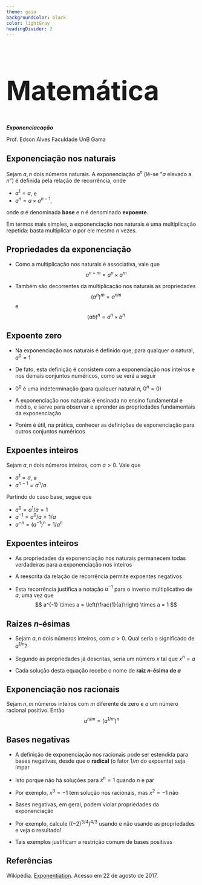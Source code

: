 ```yaml
---
theme: gaia
backgroundColor: black
color: lightGray
headingDivider: 2
---
```


<style>
    section {
        font-size: 30px;
    }

    h1 {
        font-size: 70px;
    }
</style>

<!-- _class: lead -->
# Matemática

*__Exponenciacação__*

Prof. Edson Alves
Faculdade UnB Gama

## Exponenciação nos naturais

Sejam $a, n$ dois números naturais. A exponenciação $a^n$ (lê-se "$a$ elevado a $n$") é definida pela relação de recorrência, onde 

- $a^1 = a$, e
- $a^n = a \times a^{n - 1}$,

onde $a$ é denominada **base** e $n$ é denominado **expoente**.

Em termos mais simples, a exponenciação nos naturais é uma multiplicação repetida: basta multiplicar $a$ por ele mesmo $n$ vezes. 

## Propriedades da exponenciação

- Como a multiplicação nos naturais é associativa, vale que
$$
a^{n + m} = a^{n} \times a^{m}
$$

- Também são decorrentes da multiplicação nos naturais as propriedades
$$
(a^{n})^{m} = a^{nm}
$$
e
$$
(ab)^n = a^n \times b^n
$$

## Expoente zero

- Na exponenciação nos naturais é definido que, para qualquer $a$ natural, $a^0 = 1$ 

- De fato, esta definição é consistem com a exponenciação nos inteiros e nos demais conjuntos numéricos, como se verá a seguir

- $0^0$ é uma indeterminação (para qualquer natural $n$, $0^n = 0$)

- A exponenciação nos naturais é ensinada no ensino fundamental e médio, e serve para observar e aprender as propriedades fundamentais da exponenciação

- Porém é útil, na prática, conhecer as definições de exponenciação para outros conjuntos numéricos

## Expoentes inteiros

Sejam $a, n$ dois números inteiros, com $a > 0$. Vale que

- $a^1 = a$, e 
- $a^{n - 1} = a^n / a$

Partindo do caso base, segue que

- $a^0 = a^1 / a = 1$
- $a^{-1} = a^0 / a  = 1 / a$
- $a^{-n} = (a^{-1})^n = 1 / a^n$

## Expoentes inteiros

- As propriedades da exponenciação nos naturais permanecem todas verdadeiras para a exponenciação nos inteiros

- A reescrita da relação de recorrência permite expoentes negativos

- Esta recorrência justifica a notação $a^{-1}$ para o inverso multiplicativo de $a$, uma vez que 
$$
a^{-1} \times a = \left(\frac{1}{a}\right) \times a = 1
$$

## Raizes $n$-ésimas

- Sejam $a, n$ dois números inteiros, com $a > 0$. Qual seria o significado de $a^{1/n}$? 

- Segundo as propriedades já descritas, seria um número $x$ tal que $x^n = a$

- Cada solução desta equação recebe o nome de **raiz $n$-ésima de $a$**

## Exponenciação nos racionais

Sejam $n, m$ números inteiros com $m$ diferente de zero e $a$ um número racional positivo. Então
$$
a^{n/m} = (a^{1/m})^n
$$

## Bases negativas

- A definição de exponenciação nos racionais pode ser estendida para bases negativas, desde que o **radical** (o fator $1/m$ do expoente) seja ímpar

- Isto porque não há soluções para $x^n = 1$ quando $n$ e par

- Por exemplo, $x^3 = -1$ tem solução nos racionais, mas $x^2 = -1$ não

- Bases negativas, em geral, podem violar propriedades da exponenciação 

- Por exemplo, calcule $((-2)^{3/4})^{4/3}$ usando e não usando as propriedades e veja o resultado!

- Tais exemplos justificam a restrição comum de bases positivas

<!-- 
1. Definição de potenciação: natural, inteiro, racional, real
1. Exponenciação rápida
1. Definição do e
1. Serie de potência da exponencial
1. Exponenciais complexas
1. Definição de logaritmo
1. Propriedades
1. Definição por integral ou derivada de a^x
1. Mudança de base
1. Relação logaritmos/exponencial
-->

Referências
-----------

Wikipédia. [Exponentiation](https://en.wikipedia.org/wiki/Exponentiation). Acesso em 22 de agosto de 2017.
